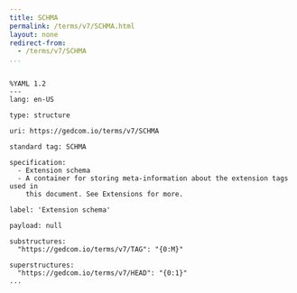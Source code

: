 ```yaml
---
title: SCHMA
permalink: /terms/v7/SCHMA.html
layout: none
redirect-from:
  - /terms/v7/SCHMA
...
```


```

%YAML 1.2
---
lang: en-US

type: structure

uri: https://gedcom.io/terms/v7/SCHMA

standard tag: SCHMA

specification:
  - Extension schema
  - A container for storing meta-information about the extension tags used in
    this document. See Extensions for more.

label: 'Extension schema'

payload: null

substructures:
  "https://gedcom.io/terms/v7/TAG": "{0:M}"

superstructures:
  "https://gedcom.io/terms/v7/HEAD": "{0:1}"
...

```
